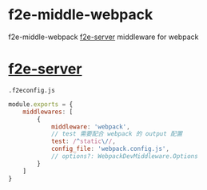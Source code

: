 # f2e-middle-webpack
f2e-middle-webpack
[f2e-server](https://github.com/shy2850/f2e-server) middleware for webpack

# [f2e-server](https://github.com/shy2850/f2e-server)

``.f2econfig.js``

```js
module.exports = {
    middlewares: [
        {
            middleware: 'webpack',
            // test 需要配合 webpack 的 output 配置
            test: /^static\//,
            config_file: 'webpack.config.js',
            // options?: WebpackDevMiddleware.Options
        }
    ]
}
```
